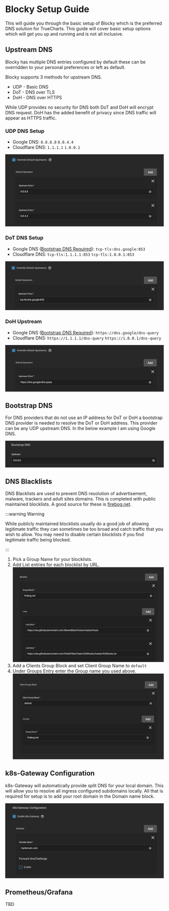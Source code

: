 # Blocky Setup Guide

This will guide you through the basic setup of Blocky which is the preferred DNS solution for TrueCharts. This guide will cover basic setup options which will get you up and running and is not all inclusive.

## Upstream DNS

Blocky has multiple DNS entries configured by default these can be overridden to your personal preferences or left as default.

Blocky supports 3 methods for upstream DNS.

- UDP - Basic DNS
- DoT - DNS over TLS
- DoH - DNS over HTTPS

While UDP provides no security for DNS both DoT and DoH will encrypt DNS request. DoH has the added benefit of privacy since DNS traffic will appear as HTTPS traffic.

### UDP DNS Setup

- Google DNS: `8.8.8.8` `8.8.4.4`
- Cloudflare DNS: `1.1.1.1` `1.0.0.1`

![blocky-udp-upstream-google](./img/blocky-udp-upstream-google.png)

### DoT DNS Setup

- Google DNS ([Bootstrap DNS Required](#bootstrap-dns)): `tcp-tls:dns.google:853`
- Cloudflare DNS: `tcp-tls:1.1.1.1:853` `tcp-tls:1.0.0.1:853`

![blocky-dot-upstream-google](./img/blocky-dot-upstream-google.png)

### DoH Upstream

- Google DNS ([Bootstrap DNS Required](#bootstrap-dns)): `https://dns.google/dns-query`
- Cloudflare DNS: `https://1.1.1.1/dns-query` `https://1.0.0.1/dns-query`

![blocky-doh-upstream-google](./img/blocky-doh-upstream-google.png)

## Bootstrap DNS

For DNS providers that do not use an IP address for DoT or DoH a bootstrap DNS provider
is needed to resolve the DoT or DoH address. This provider can be any UDP upstream DNS.
In the below example I am using Google DNS.

![blocky-bootstrap-google](./img/blocky-bootstrap-google.png)

## DNS Blacklists

DNS Blacklists are used to prevent DNS resolution of advertisement, malware, trackers
and adult sites domains. This is completed with public maintained blocklists.
A good source for these is [firebog.net](https://firebog.net).

:::warning Warning

While publicly maintained blocklists usually do a good job of allowing legitimate traffic they
can sometimes be too broad and catch traffic that you wish to allow. You may need to disable
certain blocklists if you find legitimate traffic being blocked.

:::

1. Pick a Group Name for your blocklists.
2. Add List entries for each blocklist by URL.
   ![blocky-blacklist](./img/blocky-blacklist.png)
3. Add a Clients Group Block and set Client Group Name to `default`
4. Under Groups Entry enter the Group name you used above.
   ![blocky-blacklist-group](./img/blocky-blacklist-group.png)

## k8s-Gateway Configuration

k8s-Gateway will automatically provide split DNS for your local domain. This will allow
you to resolve all ingress configured subdomains locally. All that is required for setup
is to add your root domain in the Domain name block.

![blocky-k8s-gateway](./img/blocky-k8s-gateway.png)

## Prometheus/Grafana

TBD
